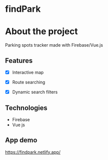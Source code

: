 # findPark

# About the project

Parking spots tracker made with Firebase/Vue.js

## Features

* [x] Interactive map
* [x] Route searching 
* [x] Dynamic search filters 


## Technologies
* Firebase
* Vue js

## App demo


https://findpark.netlify.app/
